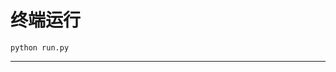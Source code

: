 # 终端运行

```shell
python run.py
```
*******************************************************************************************************************************************************************************************************************************************************************************************************************************************************************************************************************************************************************************************************************************************************************************************************************************************************************************************************************************************************************************************************************************************************************************************************************************************************************************************************************************************************************************************
